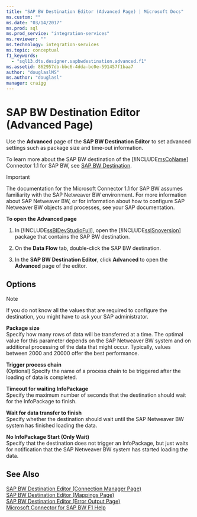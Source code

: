 ```yaml
---
title: "SAP BW Destination Editor (Advanced Page) | Microsoft Docs"
ms.custom: ""
ms.date: "03/14/2017"
ms.prod: sql
ms.prod_service: "integration-services"
ms.reviewer: ""
ms.technology: integration-services
ms.topic: conceptual
f1_keywords: 
  - "sql13.dts.designer.sapbwdestination.advanced.f1"
ms.assetid: 862957db-bbc6-4dda-bc0e-591457f1baa7
author: "douglaslMS"
ms.author: "douglasl"
manager: craigg
---
```

# SAP BW Destination Editor (Advanced Page)
  Use the **Advanced** page of the **SAP BW Destination Editor** to set advanced settings such as package size and time-out information.  
  
 To learn more about the SAP BW destination of the [!INCLUDE[msCoName](../../includes/msconame-md.md)] Connector 1.1 for SAP BW, see [SAP BW Destination](../../integration-services/data-flow/sap-bw-destination.md).  
  
> [!IMPORTANT]  
>  The documentation for the Microsoft Connector 1.1 for SAP BW assumes familiarity with the SAP Netweaver BW environment. For more information about SAP Netweaver BW, or for information about how to configure SAP Netweaver BW objects and processes, see your SAP documentation.  
  
 **To open the Advanced page**  
  
1.  In [!INCLUDE[ssBIDevStudioFull](../../includes/ssbidevstudiofull-md.md)], open the [!INCLUDE[ssISnoversion](../../includes/ssisnoversion-md.md)] package that contains the SAP BW destination.  
  
2.  On the **Data Flow** tab, double-click the SAP BW destination.  
  
3.  In the **SAP BW Destination Editor**, click **Advanced** to open the **Advanced** page of the editor.  
  
## Options  
  
> [!NOTE]  
>  If you do not know all the values that are required to configure the destination, you might have to ask your SAP administrator.  
  
 **Package size**  
 Specify how many rows of data will be transferred at a time. The optimal value for this parameter depends on the SAP Netweaver BW system and on additional processing of the data that might occur. Typically, values between 2000 and 20000 offer the best performance.  
  
 **Trigger process chain**  
 (Optional) Specify the name of a process chain to be triggered after the loading of data is completed.  
  
 **Timeout for waiting InfoPackage**  
 Specify the maximum number of seconds that the destination should wait for the InfoPackage to finish.  
  
 **Wait for data transfer to finish**  
 Specify whether the destination should wait until the SAP Netweaver BW system has finished loading the data.  
  
 **No InfoPackage Start (Only Wait)**  
 Specify that the destination does not trigger an InfoPackage, but just waits for notification that the SAP Netweaver BW system has started loading the data.  
  
## See Also  
 [SAP BW Destination Editor &#40;Connection Manager Page&#41;](../../integration-services/data-flow/sap-bw-destination-editor-connection-manager-page.md)   
 [SAP BW Destination Editor &#40;Mappings Page&#41;](../../integration-services/data-flow/sap-bw-destination-editor-mappings-page.md)   
 [SAP BW Destination Editor &#40;Error Output Page&#41;](../../integration-services/data-flow/sap-bw-destination-editor-error-output-page.md)   
 [Microsoft Connector for SAP BW F1 Help](../../integration-services/microsoft-connector-for-sap-bw-f1-help.md)  
  
  
